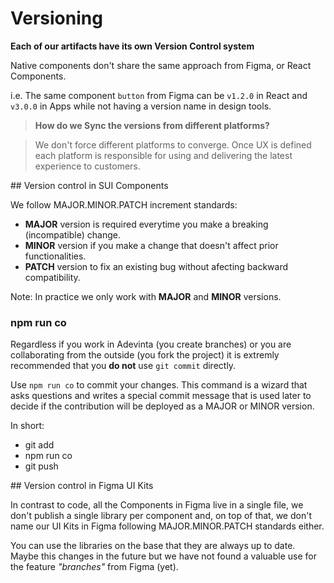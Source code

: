 # Versioning

**Each of our artifacts have its own Version Control system**

Native components don't share the same approach from Figma, or React Components.

i.e. The same component `button` from Figma can be `v1.2.0` in React and `v3.0.0` in Apps while not having a version name in design tools. 

> **How do we Sync the versions from different platforms?**

> We don't force different platforms to converge. Once UX is defined each platform is responsible for using and delivering the latest experience to customers.

## Version control in SUI Components

We follow MAJOR.MINOR.PATCH increment standards:

- **MAJOR** version is required everytime you make a breaking (incompatible) change.
- **MINOR** version if you make a change that doesn't affect prior functionalities.
- **PATCH** version to fix an existing bug without afecting backward compatibility.

Note: In practice we only work with **MAJOR** and **MINOR** versions.

### npm run co

Regardless if you work in Adevinta (you create branches) or you are collaborating from the outside (you fork the project) it is extremly recommended that you **do not** use `git commit` directly.

Use `npm run co` to commit your changes. This command is a wizard that asks questions and writes a special commit message that is used later to decide if the contribution will be deployed as a MAJOR or MINOR version.

In short:

- git add
- npm run co
- git push

## Version control in Figma UI Kits

In contrast to code, all the Components in Figma live in a single file, we don't publish a single library per component and, on top of that, we don't name our UI Kits in Figma following MAJOR.MINOR.PATCH standards either.

You can use the libraries on the base that they are always up to date. Maybe this changes in the future but we have not found a valuable use for the feature _"branches"_ from Figma (yet).

